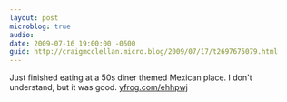 ```yaml
---
layout: post
microblog: true
audio: 
date: 2009-07-16 19:00:00 -0500
guid: http://craigmcclellan.micro.blog/2009/07/17/t2697675079.html
---
```

Just finished eating at a 50s diner themed Mexican place. I don't understand, but it was good.  [yfrog.com/ehhpwj](http://yfrog.com/ehhpwj)
